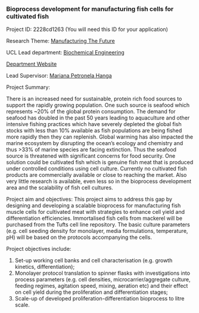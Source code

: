 ### Bioprocess development for manufacturing fish cells for cultivated fish

Project ID: 2228cd1263
(You will need this ID for your application)

Research Theme: [Manufacturing The Future](../themes/manufacturing-the-future.md)

UCL Lead department: [Biochemical Engineering](../departments/biochemical-engineering.md)

[Department Website](https://www.ucl.ac.uk/biochemical-engineering)

Lead Supervisor: [Mariana Petronela Hanga](https://profiles.ucl.ac.uk/84339)

Project Summary:

There is an increased need for sustainable, protein rich food sources to support the rapidly growing population. One such source is seafood which represents ~20% of the global protein consumption. The demand for seafood has doubled in the past 50 years  leading to aquaculture and other intensive fishing practices which have severely depleted the global fish stocks with less than 10% available as fish populations are being fished more rapidly then they can replenish. Global warming has also impacted the marine ecosystem by disrupting the ocean’s ecology and chemistry and thus >33% of marine species are facing extinction. Thus the seafood source is threatened with significant concerns for food security. One solution could be cultivated fish which is genuine fish meat that is produced under controlled conditions using cell culture. Currently no cultivated fish products are commercially available or close to reaching the market. Also very little research is available, even less so in the bioprocess development area and the scalability of fish cell cultures. 

Project aim and objectives: 
This project aims to address this gap by designing and developing a scalable bioprocess for manufacturing fish muscle cells for cultivated meat with strategies to enhance cell yield and differentiation efficiencies. Immortalised fish cells from mackerel will be purchased from the Tufts cell line repository. The basic culture parameters (e.g. cell seeding density for monolayer, media formulations, temperature, pH) will be based on the protocols accompanying the cells. 

Project objectives include:
1) Set-up working cell banks and cell characterisation (e.g. growth kinetics, differentiation);
2) Monolayer protocol translation to spinner flasks with investigations into process parameters (e.g. cell densities, microcarrier/aggregate culture, feeding regimes, agitation speed, mixing, aeration etc) and their effect on cell yield during the proliferation and differentiation stages;
3) Scale-up of developed proliferation-differentiation bioprocess to litre scale.
